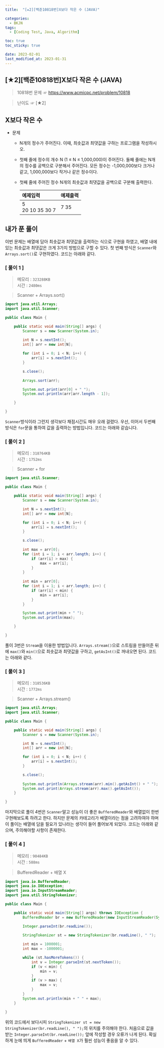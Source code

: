 ```yaml
---
title:  "[★2][백준10818번]X보다 작은 수 (JAVA)" 

categories:
  - BKJN
tags:
  - [Coding Test, Java, Algorithm]

toc: true
toc_sticky: true

date: 2023-02-01
last_modified_at: 2023-01-31
---
```

[★2][백준10818번]X보다 작은 수 (JAVA)
----
> 10818번 문제 ☞ <https://www.acmicpc.net/problem/10818>  

> 난이도 ☞ [★2]
  
## X보다 작은 수  
  
- 문제
  - N개의 정수가 주어진다. 이때, 최솟값과 최댓값을 구하는 프로그램을 작성하시오.
  - 첫째 줄에 정수의 개수 N (1 ≤ N ≤ 1,000,000)이 주어진다. 둘째 줄에는 N개의 정수를 공백으로 구분해서 주어진다. 모든 정수는 -1,000,000보다 크거나 같고, 1,000,000보다 작거나 같은 정수이다.
  - 첫째 줄에 주어진 정수 N개의 최솟값과 최댓값을 공백으로 구분해 출력한다.
    
	|예제입력|예제출력|
	|:--|:--|
	|5<br>20 10 35 30 7|7 35|

## 내가 푼 풀이  
이번 문제는 배열에 담아 최솟값과 최댓값을 출력하는 식으로 구현을 하였고, 배열 내에 있는 최솟값과 최댓값은 크게 3가지 방법으로 구할 수 있다. 첫 번째 방식은 `Scanner`와 `Arrays.sort()`로 구현하였다. 코드는 아래와 같다.
### [ 풀이 1 ]  
>메모리 : `323288KB`  
>시간 : `2480ms`  

>Scanner + Arrays.sort()
  
```java
import java.util.Arrays;
import java.util.Scanner;

public class Main {

	public static void main(String[] args) {
		Scanner s = new Scanner(System.in);

		int N = s.nextInt();
		int[] arr = new int[N];
		
		for (int i = 0; i < N; i++) {
			arr[i] = s.nextInt();
		}

		s.close();
		
		Arrays.sort(arr);

		System.out.print(arr[0] + " ");
		System.out.println(arr[arr.length - 1]);

	}

}
```
`Scanner`방식이라 그런지 생각보다 채점시간도 매우 오래 걸렸다. 우선, 이어서 두번째 방식은 `for`문을 통하여 값을 출력하는 방법입니다. 코드는 아래와 같습니다.
### [ 풀이 2 ]  
>메모리 : `318764KB`  
>시간 : `1752ms`  
  
>Scanner + for
  
```java
import java.util.Scanner;

public class Main {

	public static void main(String[] args) {
		Scanner s = new Scanner(System.in);

		int N = s.nextInt();
		int[] arr = new int[N];

		for (int i = 0; i < N; i++) {
			arr[i] = s.nextInt();
		}

		s.close();
		
		int max = arr[0];
		for (int i = 1; i < arr.length; i++) {
			if (arr[i] > max) {
				max = arr[i];
			}
		}
		
		int min = arr[0];
		for (int i = 1; i < arr.length; i++) {
			if (arr[i] < min) {
				min = arr[i];
			}
		}

		System.out.print(min + " ");
		System.out.println(max);

	}

}
```
풀이 3번은 `Stream`을 이용한 방법입니다. `Arrays.stream()`으로 스트림을 만들어준 뒤에 `max()`와 `min()`으로 최솟값과 최댓값을 구하고, `getAsInt()`로 꺼내오면 된다. 코드는 아래와 같다.
### [ 풀이 3 ]  
>메모리 : `318536KB`  
>시간 : `1772ms`  
  
>Scanner + Arrays.stream()
```java
import java.util.Arrays;
import java.util.Scanner;

public class Main {

	public static void main(String[] args) {
		Scanner s = new Scanner(System.in);

		int N = s.nextInt();
		int[] arr = new int[N];

		for (int i = 0; i < N; i++) {
			arr[i] = s.nextInt();
		}

		s.close();
		
		System.out.println(Arrays.stream(arr).min().getAsInt() + " ");      // 최소값을 구함
		System.out.print(Arrays.stream(arr).max().getAsInt());              // 최대값을 구함
	}

}
```
마지막으로 풀이 4번은 `Scanner`말고 성능이 더 좋은 `BufferedReader`와 배열없이 한번 구현해보도록 하려고 한다. 하지만 문제의 카테고리가 배열이라는 점을 고려하여야 하며 이 풀이는 배열에 담을 필요가 있나라는 생각이 들어 풀어보게 되었다. 코드는 아래와 같으며, 주의해야할 사항이 존재한다.
### [ 풀이 4 ]  
>메모리 : `90484KB`  
>시간 : `588ms`  
  
>BufferedReader + 배열 X
```java
import java.io.BufferedReader;
import java.io.IOException;
import java.io.InputStreamReader;
import java.util.StringTokenizer;

public class Main {

	public static void main(String[] args) throws IOException {
		BufferedReader br = new BufferedReader(new InputStreamReader(System.in));

		Integer.parseInt(br.readLine());
		
		StringTokenizer st = new StringTokenizer(br.readLine(), " ");

		int min = 1000001;
		int max = -1000001;

		while (st.hasMoreTokens()) {
			int v = Integer.parseInt(st.nextToken());
			if (v < min) {
				min = v;
			}
			if (v > max) {
				max = v;
			}
		}
		System.out.println(min + " " + max);
	}

}
```
위의 코드에서 보다시피 `StringTokenizer st = new StringTokenizer(br.readLine(), " ");`의 위치를 주의해야 한다. 처음으로 값을 받는 `Integer.parseInt(br.readLine());` 앞에 작성할 경우 오류가 나게 된다. 확실하게 눈에 띄게 `BufferedReader` + `배열 X`가 훨씬 성능이 좋음을 알 수 있다.